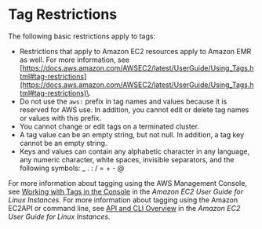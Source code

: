 # Tag Restrictions<a name="emr-plan-tags-restrictions"></a>

The following basic restrictions apply to tags:
+ Restrictions that apply to Amazon EC2 resources apply to Amazon EMR as well\. For more information, see [https://docs.aws.amazon.com/AWSEC2/latest/UserGuide/Using_Tags.html#tag-restrictions](https://docs.aws.amazon.com/AWSEC2/latest/UserGuide/Using_Tags.html#tag-restrictions)\.
+ Do not use the `aws:` prefix in tag names and values because it is reserved for AWS use\. In addition, you cannot edit or delete tag names or values with this prefix\.
+ You cannot change or edit tags on a terminated cluster\.
+ A tag value can be an empty string, but not null\. In addition, a tag key cannot be an empty string\.
+ Keys and values can contain any alphabetic character in any language, any numeric character, white spaces, invisible separators, and the following symbols: \_ \. : / = \+ \- @ 

For more information about tagging using the AWS Management Console, see [Working with Tags in the Console](https://docs.aws.amazon.com/AWSEC2/latest/UserGuide//Using_Tags.html#Using_Tags_Console) in the *Amazon EC2 User Guide for Linux Instances*\. For more information about tagging using the Amazon EC2API or command line, see [API and CLI Overview](https://docs.aws.amazon.com/AWSEC2/latest/UserGuide//Using_Tags.html#Using_Tags_CLI) in the *Amazon EC2 User Guide for Linux Instances*\.